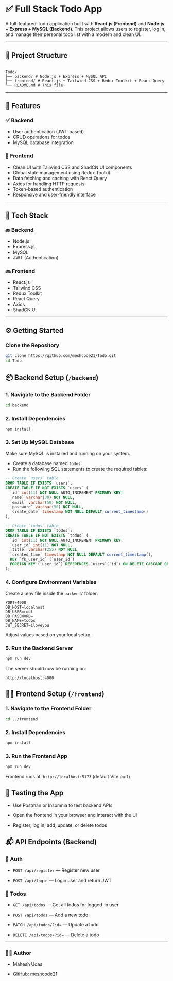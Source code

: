 # ✅ Full Stack Todo App

A full-featured Todo application built with **React.js (Frontend)** and **Node.js + Express + MySQL (Backend)**. This project allows users to register, log in, and manage their personal todo list with a modern and clean UI.

---

## 📁 Project Structure
```tree 

Todo/
├── backend/ # Node.js + Express + MySQL API
├── frontend/ # React.js + Tailwind CSS + Redux Toolkit + React Query
└── README.md # This file
```

---


## 🚀 Features

### ✅ Backend
- User authentication (JWT-based)
- CRUD operations for todos
- MySQL database integration

### 🎨 Frontend
- Clean UI with Tailwind CSS and ShadCN UI components
- Global state management using Redux Toolkit
- Data fetching and caching with React Query
- Axios for handling HTTP requests
- Token-based authentication
- Responsive and user-friendly interface

---

## 🧰 Tech Stack

### 🔙 Backend
- Node.js
- Express.js
- MySQL
- JWT (Authentication)

### 🔜 Frontend
- React.js
- Tailwind CSS
- Redux Toolkit
- React Query
- Axios
- ShadCN UI

---

## ⚙️ Getting Started

### Clone the Repository

```bash
git clone https://github.com/meshcode21/Todo.git
cd Todo
```

## 📦 Backend Setup (```/backend```)
### 1. Navigate to the Backend Folder
```bash
cd backend
```

### 2. Install Dependencies
```bash
npm install
```

### 3. Set Up MySQL Database

Make sure MySQL is installed and running on your system.
- Create a database named ``` todos ```
- Run the following SQL statements to create the required tables:

```sql
-- Create `users` table
DROP TABLE IF EXISTS `users`;
CREATE TABLE IF NOT EXISTS `users` (
  `id` int(11) NOT NULL AUTO_INCREMENT PRIMARY KEY,
  `name` varchar(30) NOT NULL,
  `email` varchar(50) NOT NULL,
  `password` varchar(50) NOT NULL,
  `create_date` timestamp NOT NULL DEFAULT current_timestamp()
);

-- Create `todos` table
DROP TABLE IF EXISTS `todos`;
CREATE TABLE IF NOT EXISTS `todos` (
  `id` int(11) NOT NULL AUTO_INCREMENT PRIMARY kEY,
  `user_id` int(11) NOT NULL,
  `title` varchar(255) NOT NULL,
  `created_time` timestamp NOT NULL DEFAULT current_timestamp(),
  KEY `fk_user_id` (`user_id`)
  FOREIGN KEY (`user_id`) REFERENCES `users`(`id`) ON DELETE CASCADE ON UPDATE CASCADE,
);
```

### 4. Configure Environment Variables
Create a .env file inside the ```backend/``` folder:

```env
PORT=4000
DB_HOST=localhost
DB_USER=root
DB_PASSWORD=
DB_NAME=todos
JWT_SECRET=iloveyou
```
Adjust values based on your local setup.

### 5. Run the Backend Server
```bash
npm run dev
```

The server should now be running on:
```arduino
http://localhost:4000
```

## 🧑‍🎨 Frontend Setup (```/frontend```)

### 1. Navigate to the Frontend Folder
```bash
cd ../frontend
```

### 2. Install Dependencies
```bash
npm install
```

### 3. Run the Frontend App
```bash
npm run dev
```
Frontend runs at: ```http://localhost:5173``` (default Vite port)


## 🧪 Testing the App
- Use Postman or Insomnia to test backend APIs

- Open the frontend in your browser and interact with the UI

- Register, log in, add, update, or delete todos


## 📬 API Endpoints (Backend)

### 🔐 Auth
- ```POST /api/register``` — Register new user

- ```POST /api/login``` — Login user and return JWT

### 📝 Todos
- ```GET /api/todos``` — Get all todos for logged-in user

- ```POST /api/todos``` — Add a new todo

- ```PATCH /api/todos/?id=``` — Update a todo

- ```DELETE /api/todos/?id=``` — Delete a todo

---

### 🧑‍💻 Author
- Mahesh Udas

- GitHub: meshcode21